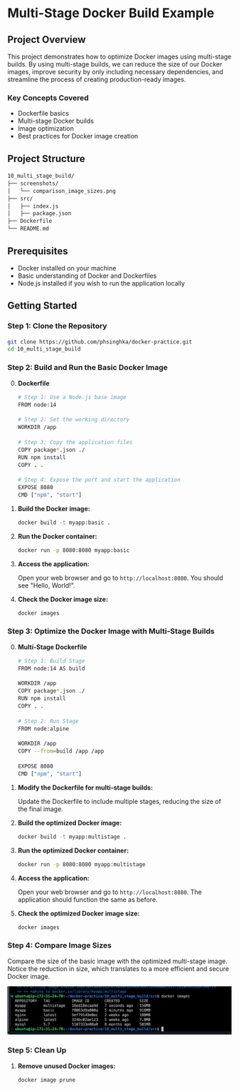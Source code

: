 # Multi-Stage Docker Build Example

## Project Overview

This project demonstrates how to optimize Docker images using multi-stage builds. By using multi-stage builds, we can reduce the size of our Docker images, improve security by only including necessary dependencies, and streamline the process of creating production-ready images.

### Key Concepts Covered
- Dockerfile basics
- Multi-stage Docker builds
- Image optimization
- Best practices for Docker image creation

## Project Structure

```bash
10_multi_stage_build/
├── screenshots/
│   └── comparison_image_sizes.png
├── src/
│   ├── index.js
│   ├── package.json
├── Dockerfile
└── README.md
```

## Prerequisites

- Docker installed on your machine
- Basic understanding of Docker and Dockerfiles
- Node.js installed if you wish to run the application locally

## Getting Started

### Step 1: Clone the Repository

```bash
git clone https://github.com/phsinghka/docker-practice.git
cd 10_multi_stage_build
```

### Step 2: Build and Run the Basic Docker Image

0. **Dockerfile**
   ```bash
   # Step 1: Use a Node.js base image
   FROM node:14

   # Step 2: Set the working directory
   WORKDIR /app

   # Step 3: Copy the application files
   COPY package*.json ./
   RUN npm install
   COPY . .

   # Step 4: Expose the port and start the application
   EXPOSE 8080
   CMD ["npm", "start"]

   ```

1. **Build the Docker image:**

   ```bash
   docker build -t myapp:basic .
   ```

2. **Run the Docker container:**

   ```bash
   docker run -p 8080:8080 myapp:basic
   ```

3. **Access the application:**

   Open your web browser and go to `http://localhost:8080`. You should see "Hello, World!".

4. **Check the Docker image size:**

   ```bash
   docker images
   ```


### Step 3: Optimize the Docker Image with Multi-Stage Builds

0. **Multi-Stage Dockerfile**
    ```bash
    # Step 1: Build Stage
    FROM node:14 AS build

    WORKDIR /app
    COPY package*.json ./
    RUN npm install
    COPY . .

    # Step 2: Run Stage
    FROM node:alpine

    WORKDIR /app
    COPY --from=build /app /app

    EXPOSE 8080
    CMD ["npm", "start"]

    ```

1. **Modify the Dockerfile for multi-stage builds:**

   Update the Dockerfile to include multiple stages, reducing the size of the final image.

2. **Build the optimized Docker image:**

   ```bash
   docker build -t myapp:multistage .
   ```

3. **Run the optimized Docker container:**

   ```bash
   docker run -p 8080:8080 myapp:multistage
   ```

4. **Access the application:**

   Open your web browser and go to `http://localhost:8080`. The application should function the same as before.

5. **Check the optimized Docker image size:**

   ```bash
   docker images
   ```


### Step 4: Compare Image Sizes

Compare the size of the basic image with the optimized multi-stage image. Notice the reduction in size, which translates to a more efficient and secure Docker image.

![Comparison of Image Sizes](screenshots/comparison_image_sizes.png)

### Step 5: Clean Up

1. **Remove unused Docker images:**

   ```bash
   docker image prune
   ```
